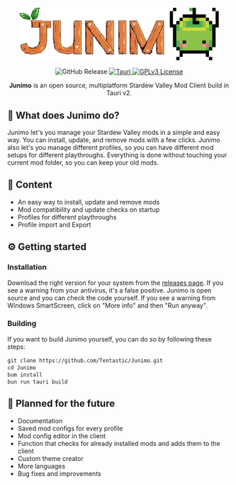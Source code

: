 <p align="center">
  <img src="https://raw.githubusercontent.com/Tentastic/tentastic.github.io/main/junimo_icon.png" width="450" alt="accessibility text">
</p>

<div align="center">
    <a>
        <img alt="GitHub Release" src="https://img.shields.io/github/v/release/Tentastic/Junimo?style=for-the-badge" />
    </a>
    <a href="https://v2.tauri.app">
        <img alt="Tauri" src="https://img.shields.io/badge/Tauri-v2-yellow?style=for-the-badge&logo=tauri" />
    </a>
    <a href="https://opensource.org/licenses/">
        <img alt="GPLv3 License" src="https://img.shields.io/badge/License-GPL_v3-yellow?style=for-the-badge" />
    </a>
    
</div>

<p align="center">
    <b>Junimo</b> is an open source, multiplatform Stardew Valley Mod Client build in Tauri v2.
</p>

## 🍏 What does Junimo do?
Junimo let's you manage your Stardew Valley mods in a simple and easy way. You can install, update, and remove mods with a few clicks. Junimo also let's you manage different profiles, so you can have different mod setups for different playthroughs.
Everything is done without touching your current mod folder, so you can keep your old mods.

## 📖 Content
- An easy way to install, update and remove mods
- Mod compatibility and update checks on startup
- Profiles for different playthroughs
- Profile import and Export

## ⚙️ Getting started

### Installation
Download the right version for your system from the [releases page](https://github.com/Tentastic/Junimo/releases).
If you see a warning from your antivirus, it's a false positive. Junimo is open source and you can check the code yourself.
If you see a warning from Windows SmartScreen, click on "More info" and then "Run anyway".

### Building
If you want to build Junimo yourself, you can do so by following these steps:
```
git clone https://github.com/Tentastic/Junimo.git
cd Junimo
bum install
bun run tauri build
```

## 🚀 Planned for the future
- Documentation
- Saved mod configs for every profile
- Mod config editor in the client
- Function that checks for already installed mods and adds them to the client
- Custom theme creator
- More languages
- Bug fixes and improvements
